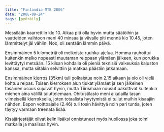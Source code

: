 ```yaml
---
title: "Finlandia MTB 2006"
date: "2006-09-24"
tags: [pyöräily]
---
```


Messilään kaarrettiin klo 10. Aikaa piti olla hyvin mutta säätöihin ja
vaatteiden vaihtoon meni 40 minsaa ja viivalle piti mennä klo 10.45,
joten lämmittelyt jäi vähiin. Noo, oli sentään lämmin päivä.

Ensimmäinen 5 kilometriä oli melkoista ruuhka-ajelua. Homma rauhoittui
kuitenkin melko nopeasti muutaman reippaan ylämäen jälkeen, kun porukka
levittäytyi metsään. 15 kilsan kohdalla oli pieniä teknisiä vaikeuksia
kaluston kanssa, mutta siitäkin selvittiin ja matkaa päästiin jatkamaan.

Ensimmäinen kierros (35km) tuli polkaistua noin 2.15 aikaan ja olo oli
vielä kohtuu reipas. Toisen kierroksen alun tiukat ylämäet ja sen
jälkeinen tasainen osuus sujuivat hyvin, mutta Tiirismaan nousut
pakottivat kuitenkin miehen aina välillä taluttelemaan. Ohitustilasto
meni aikalailla tasan viimeisellä kierroksella, joten totaalista
hyytymistä ei tullut muihin kisaajiin nähden. Eepon voittoajalle (2.46)
tuli tosin hävittyä noin pari tuntia, joten täytyy varmaan treenata
lisää.

Kisajärjestäjät olivat kelin lisäksi onnistuneet myös huollossa joka
toimi matkalla ja maalissa hyvin.